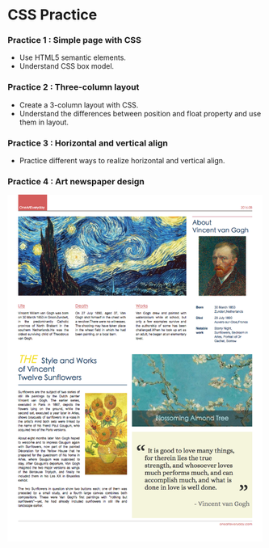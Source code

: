 # CSS Practice


### Practice 1 : Simple page with CSS
* Use HTML5 semantic elements.
* Understand CSS box model.

### Practice 2 : Three-column layout
* Create a 3-column layout with CSS.
* Understand the differences between position and float property and use them in layout.

### Practice 3 : Horizontal and vertical align
* Practice different ways to realize horizontal and vertical align.

### Practice 4 : Art newspaper design
![Art Newspaper][1]

[1]:https://raw.githubusercontent.com/Graciazl/picture/master/ArtNewspaper.png
